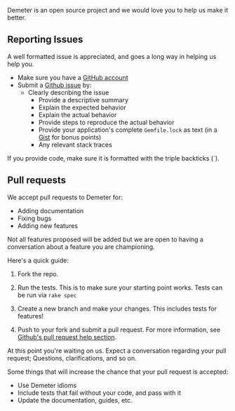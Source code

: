 Demeter is an open source project and we would love you to help us make it better.

## Reporting Issues

A well formatted issue is appreciated, and goes a long way in helping us help you.

* Make sure you have a [GitHub account](https://github.com/signup/free)
* Submit a [Github issue](./issues) by:
  * Clearly describing the issue
    * Provide a descriptive summary
    * Explain the expected behavior
    * Explain the actual behavior
    * Provide steps to reproduce the actual behavior
    * Provide your application's complete `Gemfile.lock` as text (in a [Gist](https://gist.github.com) for bonus points)
    * Any relevant stack traces

If you provide code, make sure it is formatted with the triple backticks (\`).

## Pull requests

We accept pull requests to Demeter for:

* Adding documentation
* Fixing bugs
* Adding new features

Not all features proposed will be added but we are open to having a conversation
about a feature you are championing.

Here's a quick guide:

1. Fork the repo.

2. Run the tests. This is to make sure your starting point works. Tests can be
run via `rake spec`

3. Create a new branch and make your changes. This includes tests for features!

4. Push to your fork and submit a pull request. For more information, see
[Github's pull request help section](https://help.github.com/articles/using-pull-requests/).

At this point you're waiting on us. Expect a conversation regarding your pull
request; Questions, clarifications, and so on.

Some things that will increase the chance that your pull request is accepted:

* Use Demeter idioms
* Include tests that fail without your code, and pass with it
* Update the documentation, guides, etc.

